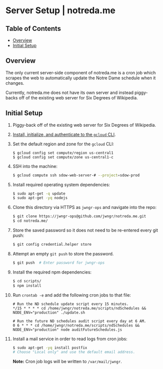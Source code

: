 # Server Setup | notreda.me

## Table of Contents

- [Overview](#overview)
- [Initial Setup](#initial-setup)

## Overview

The only current server-side component of notreda.me is a cron job which scrapes the web to
automatically update the Notre Dame schedule when it changes.

Currently, notreda.me does not have its own server and instead piggy-backs off of the existing web
server for Six Degrees of Wikipedia.

## Initial Setup

1.  Piggy-back off of the existing web server for Six Degrees of Wikipedia.

1.  [Install, initialize, and authenticate to the `gcloud` CLI](https://cloud.google.com/sdk/docs/#install_the_latest_cloud_tools_version_cloudsdk_current_version).

1.  Set the default region and zone for the `gcloud` CLI:

    ```
    $ gcloud config set compute/region us-central1
    $ gcloud config set compute/zone us-central1-c
    ```

1.  SSH into the machine:

    ```bash
    $ gcloud compute ssh sdow-web-server-# --project=sdow-prod
    ```

1.  Install required operating system dependencies:

    ```bash
    $ sudo apt-get -q update
    $ sudo apt-get -yq nodejs
    ```

1.  Clone this directory via HTTPS as `jwngr-ops` and navigate into the repo:

    ```bash
    $ git clone https://jwngr-ops@github.com/jwngr/notreda.me.git
    $ cd notreda.me/
    ```

1.  Store the saved password so it does not need to be re-entered every git push:

    ```bash
    $ git config credential.helper store
    ```

1.  Attempt an empty `git push` to store the password.

    ```bash
    $ git push  # Enter password for jwngr-ops
    ```

1.  Install the required npm dependencies:

    ```bash
    $ cd scripts/
    $ npm install
    ```

1.  Run `crontab -e` and add the following cron jobs to that file:

    ```
    # Run the ND schedule update script every 15 minutes.
    */15 * * * * cd /home/jwngr/notreda.me/scripts/ndSchedules && NODE_ENV="production" ./update.sh

    # Run the future ND schedules audit script every day at 6 AM.
    0 6 * * * cd /home/jwngr/notreda.me/scripts/ndSchedules && NODE_ENV="production" node auditFutureSchedules.js
    ```

1.  Install a mail service in order to read logs from cron jobs:

    ```bash
    $ sudo apt-get -yq install postfix
    # Choose "Local only" and use the default email address.
    ```

    **Note:** Cron job logs will be written to `/var/mail/jwngr`.
